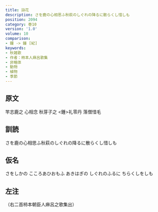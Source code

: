 ```yaml
---
title: 詠花
description: さを鹿の心相思ふ秋萩のしぐれの降るに散らくし惜しも
position: 2094
category: 巻10
version: '1.0'
volume: 10
comparison:
- 鐘 -> 鍾 [紀]
keywords:
- 秋雑歌
- 作者：柿本人麻呂歌集
- 非略体
- 動物
- 植物
- 季節
---
```


## 原文

竿志鹿之 心相念 秋芽子之 <鍾>礼零丹 落僧惜毛

## 訓読

さを鹿の心相思ふ秋萩のしぐれの降るに散らくし惜しも

## 仮名

さをしかの こころあひおもふ あきはぎの しぐれのふるに ちらくしをしも

## 左注

（右二首柿本朝臣人麻呂之歌集出）
